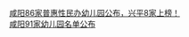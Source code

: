   
[咸阳86家普惠性民办幼儿园公布，兴平8家上榜！](http://www.dianyue.me/archives/859/pyn6oyqygtcvh8lb/)  
[咸阳91家幼儿园名单公布](http://www.dianyue.me/archives/666/ijlss4gldq5uwvz8/)